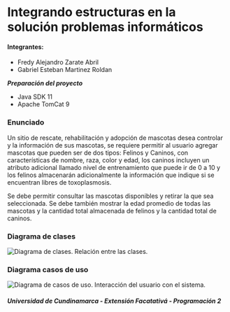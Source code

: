 # Integrando estructuras en la solución problemas informáticos

#### Integrantes:
- Fredy Alejandro Zarate Abril
- Gabriel Esteban Martinez Roldan

***Preparación del proyecto***
* Java SDK 11
* Apache TomCat 9

### Enunciado
Un sitio de rescate, rehabilitación y adopción de mascotas desea controlar y la información de sus mascotas, se requiere permitir al usuario agregar mascotas que pueden ser de dos tipos: Felinos y Caninos, con características de nombre, raza, color y edad, los caninos incluyen un atributo adicional llamado nivel de entrenamiento que puede ir de 0 a 10 y los felinos almacenarán adicionalmente la información que indique si se encuentran libres de toxoplasmosis.

Se debe permitir consultar las mascotas disponibles y retirar la que sea seleccionada. Se debe también mostrar la edad promedio de todas las mascotas y la cantidad total almacenada de felinos y la cantidad total de caninos.

### Diagrama de clases
![Diagrama de clases. Relación entre las clases.](https://github.com/Tnorvy/veterinaria/blob/master/diagramas/diagramadeclases.png)

### Diagrama casos de uso
![Diagrama de casos de uso. Interacción del usuario con el sistema.](https://github.com/Tnorvy/veterinaria/blob/master/diagramas/casosdeuso.png)

##### Universidad de Cundinamarca - Extensión Facatativá - Programación 2
